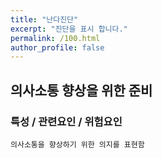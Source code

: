 ```yaml
---
title: "난다진단"
excerpt: "진단을 표시 합니다."
permalink: /100.html
author_profile: false
---
```

## 의사소통 향상을 위한 준비



### 특성 / 관련요인 / 위험요인

>                
        
    의사소통을 향상하기 위한 의지를 표현함
